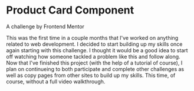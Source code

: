 # Product Card Component
A challenge by Frontend Mentor

This was the first time in a couple months that I've worked on anything related to web development. I decided to start building up my skills once again starting with this challenge. I thought it would be a good idea to start off watching how someone tackled a problem like this and follow along. Now that I've finished this project (with the help of a tutorial of course), I plan on continueing to both participate and complete other challenges as well as copy pages from other sites to build up my skills. This time, of course, without a full video walkthrough.
